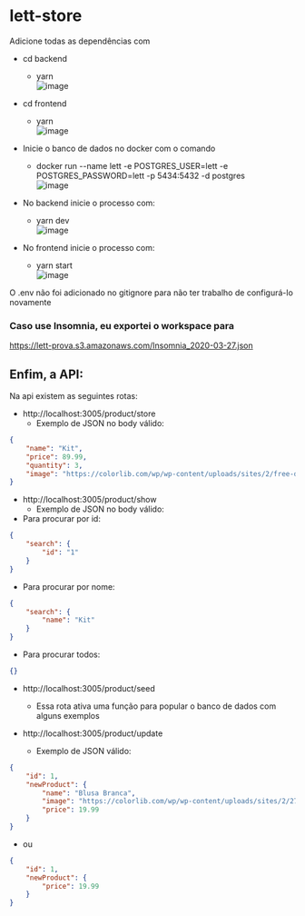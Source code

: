 # lett-store
Adicione todas as dependências com
* cd backend
	* yarn  
		![image](https://user-images.githubusercontent.com/53899920/77728338-10499480-6fdb-11ea-8668-cdf62ccf926e.png)	
* cd frontend
	* yarn  
		![image](https://user-images.githubusercontent.com/53899920/77728350-1770a280-6fdb-11ea-981b-2d56b519ddc6.png)

* Inicie o banco de dados no docker com o comando
	* docker run --name lett -e POSTGRES_USER=lett -e POSTGRES_PASSWORD=lett -p 5434:5432 -d postgres  
		![image](https://user-images.githubusercontent.com/53899920/77728670-bbf2e480-6fdb-11ea-9cbc-8f3d96e9b0d0.png)
	
* No backend inicie o processo com:
	* yarn dev  
		![image](https://user-images.githubusercontent.com/53899920/77728391-29524580-6fdb-11ea-9f08-d99a0cfdece9.png)

* No frontend inicie o processo com:
	* yarn start  
		![image](https://user-images.githubusercontent.com/53899920/77728413-37a06180-6fdb-11ea-8c94-82551dd04481.png)

O .env não foi adicionado no gitignore para não ter trabalho
de configurá-lo novamente

### Caso use Insomnia, eu exportei o workspace para
https://lett-prova.s3.amazonaws.com/Insomnia_2020-03-27.json

## Enfim, a API:

Na api existem as seguintes rotas:

* http://localhost:3005/product/store
	* Exemplo de JSON no body válido:
```json
{
	"name": "Kit",
	"price": 89.99,
	"quantity": 3,
	"image": "https://colorlib.com/wp/wp-content/uploads/sites/2/free-download-t-shirt-mockup.jpg"
}
```

* http://localhost:3005/product/show
	* Exemplo de JSON no body válido:
* Para procurar por id:
```json
{
	"search": {
		"id": "1"	
	}
}
```

* Para procurar por nome:
```json
{
	"search": {
		"name": "Kit"	
	}
}
```

* Para procurar todos:
```json
{}
```

* http://localhost:3005/product/seed
	* Essa rota ativa uma função para popular o banco de dados com alguns exemplos

* http://localhost:3005/product/update
	* Exemplo de JSON válido:
```json
{
	"id": 1,
	"newProduct": {
		"name": "Blusa Branca",
		"image": "https://colorlib.com/wp/wp-content/uploads/sites/2/27_t-shirt-mockups.jpg",
		"price": 19.99
	}
}
```

* ou
```json
{
	"id": 1,
	"newProduct": {
		"price": 19.99
	}
}
```
